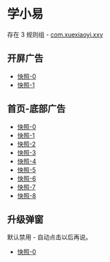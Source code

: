 # 学小易

存在 3 规则组 - [com.xuexiaoyi.xxy](/src/apps/com.xuexiaoyi.xxy.ts)

## 开屏广告

- [快照-0](https://i.gkd.li/import/12895001)
- [快照-1](https://i.gkd.li/import/13266314)

## 首页-底部广告

- [快照-0](https://i.gkd.li/import/13068836)
- [快照-1](https://i.gkd.li/import/13375502)
- [快照-2](https://i.gkd.li/import/13375559)
- [快照-3](https://i.gkd.li/import/13068811)
- [快照-4](https://i.gkd.li/import/13202990)
- [快照-5](https://i.gkd.li/import/13266356)
- [快照-6](https://i.gkd.li/import/13266362)
- [快照-7](https://i.gkd.li/import/13266689)
- [快照-8](https://i.gkd.li/import/13068819)

## 升级弹窗

默认禁用 - 自动点击以后再说。

- [快照-0](https://i.gkd.li/import/13203105)
